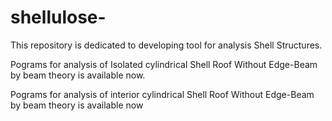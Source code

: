 # shellulose-
This repository is dedicated to developing tool for analysis Shell Structures.

Pograms for analysis of Isolated cylindrical Shell Roof Without Edge-Beam by beam theory is available now.

Pograms for analysis of interior cylindrical Shell Roof Without Edge-Beam by beam theory is available now
